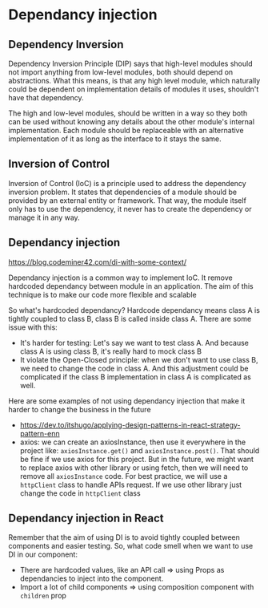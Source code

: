 # Dependancy injection

## Dependency Inversion

Dependency Inversion Principle (DIP) says that high-level modules should not import anything from low-level modules, both should depend on abstractions. What this means, is that any high level module, which naturally could be dependent on implementation details of modules it uses, shouldn't have that dependency.

The high and low-level modules, should be written in a way so they both can be used without knowing any details about the other module's internal implementation. Each module should be replaceable with an alternative implementation of it as long as the interface to it stays the same.

## Inversion of Control

Inversion of Control (IoC) is a principle used to address the dependency inversion problem. It states that dependencies of a module should be provided by an external entity or framework. That way, the module itself only has to use the dependency, it never has to create the dependency or manage it in any way.

## Dependancy injection

<https://blog.codeminer42.com/di-with-some-context/>

Dependancy injection is a common way to implement IoC. It remove hardcoded dependancy between module in an application. The aim of this technique is to make our code more flexible and scalable

So what's hardcoded dependancy?
Hardcode dependancy means class A is tightly coupled to class B, class B is called inside class A. There are some issue with this:

- It's harder for testing: Let's say we want to test class A. And because class A is using class B, it's really hard to mock class B
- It violate the Open-Closed principle: when we don't want to use class B, we need to change the code in class A. And this adjustment could be complicated if the class B implementation in class A is complicated as well. 

Here are some examples of not using dependancy injection that make it harder to change the business in the future

- <https://dev.to/itshugo/applying-design-patterns-in-react-strategy-pattern-enn>
- axios: we can create an axiosInstance, then use it everywhere in the project like: `axiosInstance.get()` and `axiosInstance.post()`. That should be fine if we use axios for this project. But in the future, we might want to replace axios with other library or using fetch, then we will need to remove all `axiosInstance` code. For best practice, we will use a `httpClient` class to handle APIs request. If we use other library just change the code in `httpClient` class

## Dependancy injection in React

Remember that the aim of using DI is to avoid tightly coupled between components and easier testing. So, what code smell when we want to use DI in our component:

- There are hardcoded values, like an API call => using Props as dependancies to inject into the component. 
- Import a lot of child components => using composition component with `children` prop 